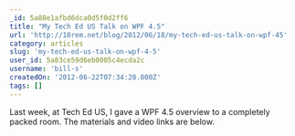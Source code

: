 ```yaml
---
_id: 5a88e1afbd6dca0d5f0d2ff6
title: "My Tech Ed US Talk on WPF 4.5"
url: 'http://10rem.net/blog/2012/06/18/my-tech-ed-us-talk-on-wpf-45'
category: articles
slug: 'my-tech-ed-us-talk-on-wpf-4-5'
user_id: 5a83ce59d6eb0005c4ecda2c
username: 'bill-s'
createdOn: '2012-06-22T07:34:28.000Z'
tags: []
---
```


Last week, at Tech Ed US, I gave a WPF 4.5 overview to a completely packed room. The materials and video links are below.
